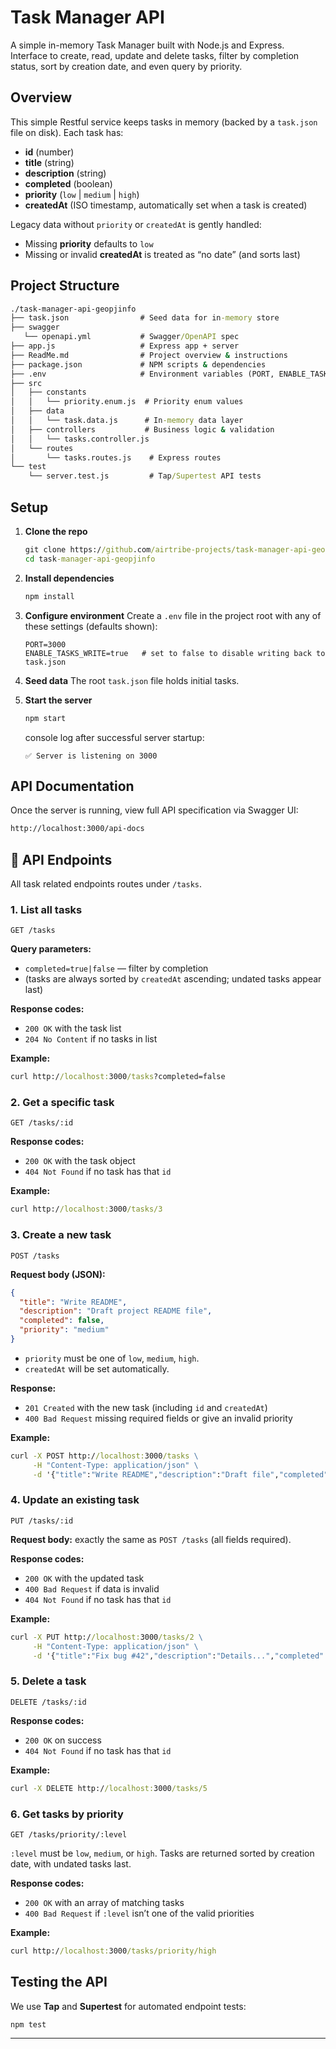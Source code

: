 # Task Manager API

A simple in-memory Task Manager built with Node.js and Express.  
Interface to create, read, update and delete tasks, filter by completion status, sort by creation date, and even query by priority.

## Overview

This simple Restful service keeps tasks in memory (backed by a `task.json` file on disk). Each task has:

- **id** (number)  
- **title** (string)  
- **description** (string)  
- **completed** (boolean)  
- **priority** (`low` | `medium` | `high`)  
- **createdAt** (ISO timestamp, automatically set when a task is created)

Legacy data without `priority` or `createdAt` is gently handled:

- Missing **priority** defaults to `low`  
- Missing or invalid **createdAt** is treated as “no date” (and sorts last)
  
## Project Structure

```cmd
./task-manager-api-geopjinfo
├── task.json                # Seed data for in-memory store
├── swagger
   └── openapi.yml           # Swagger/OpenAPI spec
├── app.js                   # Express app + server
├── ReadMe.md                # Project overview & instructions
├── package.json             # NPM scripts & dependencies
├── .env                     # Environment variables (PORT, ENABLE_TASKS_WRITE)
├── src
│   ├── constants
│   │   └── priority.enum.js  # Priority enum values
│   ├── data
│   │   └── task.data.js      # In-memory data layer
│   ├── controllers           # Business logic & validation
│   │   └── tasks.controller.js 
│   └── routes
│       └── tasks.routes.js    # Express routes
└── test
    └── server.test.js         # Tap/Supertest API tests
```

## Setup

1. **Clone the repo**  
    ```cmd
    git clone https://github.com/airtribe-projects/task-manager-api-geopjinfo.git
    cd task-manager-api-geopjinfo
    ```

2. **Install dependencies**

   ```cmd
   npm install
   ```

3. **Configure environment**
   Create a `.env` file in the project root with any of these settings (defaults shown):

   ```
   PORT=3000
   ENABLE_TASKS_WRITE=true   # set to false to disable writing back to task.json
   ```
4. **Seed data**
   The root `task.json` file holds initial tasks.
5. **Start the server**

   ```cmd
   npm start
   ```

   console log after successful server startup:

   ```
   ✅ Server is listening on 3000
   ```

## API Documentation

Once the server is running, view full API specification via Swagger UI:

```cmd 
http://localhost:3000/api-docs
```

## 🔌 API Endpoints


All task related endpoints routes under `/tasks`.

### 1. List all tasks

```
GET /tasks
```

**Query parameters:**

* `completed=true|false` — filter by completion
* (tasks are always sorted by `createdAt` ascending; undated tasks appear last)

**Response codes:**

* `200 OK` with the task list
* `204 No Content` if no tasks in list

**Example:**

```cmd
curl http://localhost:3000/tasks?completed=false
```

### 2. Get a specific task

```
GET /tasks/:id
```

**Response codes:**

* `200 OK` with the task object
* `404 Not Found` if no task has that `id`

**Example:**

```cmd
curl http://localhost:3000/tasks/3
```

### 3. Create a new task

```
POST /tasks
```

**Request body (JSON):**

```json
{
  "title": "Write README",
  "description": "Draft project README file",
  "completed": false,
  "priority": "medium"
}
```

* `priority` must be one of `low`, `medium`, `high`.
* `createdAt` will be set automatically.

**Response:**

* `201 Created` with the new task (including `id` and `createdAt`)
* `400 Bad Request` missing required fields or give an invalid priority

**Example:**

```cmd
curl -X POST http://localhost:3000/tasks \
     -H "Content-Type: application/json" \
     -d '{"title":"Write README","description":"Draft file","completed":false,"priority":"medium"}'
```

### 4. Update an existing task

```
PUT /tasks/:id
```

**Request body:** exactly the same as `POST /tasks` (all fields required).

**Response codes:**

* `200 OK` with the updated task
* `400 Bad Request` if data is invalid
* `404 Not Found` if no task has that `id`

**Example:**

```cmd
curl -X PUT http://localhost:3000/tasks/2 \
     -H "Content-Type: application/json" \
     -d '{"title":"Fix bug #42","description":"Details...","completed":true,"priority":"high"}'
```

### 5. Delete a task

```
DELETE /tasks/:id
```

**Response codes:**

* `200 OK` on success
* `404 Not Found` if no task has that `id`

**Example:**

```cmd
curl -X DELETE http://localhost:3000/tasks/5
```

### 6. Get tasks by priority

```
GET /tasks/priority/:level
```

`:level` must be `low`, `medium`, or `high`.
Tasks are returned sorted by creation date, with undated tasks last.

**Response codes:**

* `200 OK` with an array of matching tasks
* `400 Bad Request` if `:level` isn’t one of the valid priorities

**Example:**

```cmd
curl http://localhost:3000/tasks/priority/high
```

## Testing the API

We use **Tap** and **Supertest** for automated endpoint tests:

```cmd
npm test
```
---
